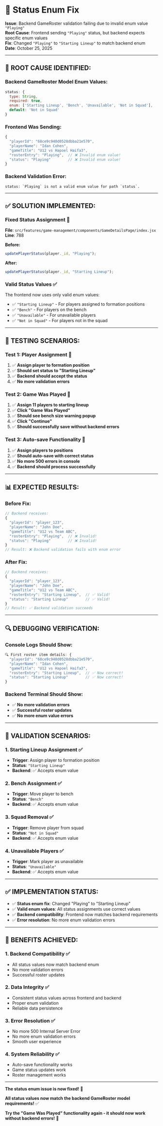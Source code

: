 # 🔧 Status Enum Fix

**Issue**: Backend GameRoster validation failing due to invalid enum value `"Playing"`  
**Root Cause**: Frontend sending `"Playing"` status, but backend expects specific enum values  
**Fix**: Changed `"Playing"` to `"Starting Lineup"` to match backend enum  
**Date**: October 25, 2025  

---

## 🎯 **ROOT CAUSE IDENTIFIED:**

### **Backend GameRoster Model Enum Values:**
```javascript
status: {
  type: String,
  required: true,
  enum: ['Starting Lineup', 'Bench', 'Unavailable', 'Not in Squad'],
  default: 'Not in Squad'
}
```

### **Frontend Was Sending:**
```javascript
{
  "playerId": "68ce9c940d0528dbba21e570",
  "playerName": "Idan Cohen",
  "gameTitle": "U12 vs Hapoel Haifa3",
  "rosterEntry": "Playing",  // ❌ Invalid enum value!
  "status": "Playing"        // ❌ Invalid enum value!
}
```

### **Backend Validation Error:**
```
status: `Playing` is not a valid enum value for path `status`.
```

---

## ✅ **SOLUTION IMPLEMENTED:**

### **Fixed Status Assignment** 🔧
**File**: `src/features/game-management/components/GameDetailsPage/index.jsx`  
**Line**: 788

**Before:**
```javascript
updatePlayerStatus(player._id, "Playing");
```

**After:**
```javascript
updatePlayerStatus(player._id, "Starting Lineup");
```

### **Valid Status Values** ✅
The frontend now uses only valid enum values:
- ✅ `"Starting Lineup"` - For players assigned to formation positions
- ✅ `"Bench"` - For players on the bench
- ✅ `"Unavailable"` - For unavailable players
- ✅ `"Not in Squad"` - For players not in the squad

---

## 🧪 **TESTING SCENARIOS:**

### **Test 1: Player Assignment** 🎯
1. ✅ **Assign player to formation position**
2. ✅ **Should set status to "Starting Lineup"**
3. ✅ **Backend should accept the status**
4. ✅ **No more validation errors**

### **Test 2: Game Was Played** 🚀
1. ✅ **Assign 11 players to starting lineup**
2. ✅ **Click "Game Was Played"**
3. ✅ **Should see bench size warning popup**
4. ✅ **Click "Continue"**
5. ✅ **Should successfully save without backend errors**

### **Test 3: Auto-save Functionality** 💾
1. ✅ **Assign players to positions**
2. ✅ **Should auto-save with correct status**
3. ✅ **No more 500 errors in console**
4. ✅ **Backend should process successfully**

---

## 📊 **EXPECTED RESULTS:**

### **Before Fix:**
```javascript
// Backend receives:
{
  "playerId": "player_123",
  "playerName": "John Doe",
  "gameTitle": "U12 vs Team ABC",
  "rosterEntry": "Playing",  // ❌ Invalid!
  "status": "Playing"        // ❌ Invalid!
}
// Result: ❌ Backend validation fails with enum error
```

### **After Fix:**
```javascript
// Backend receives:
{
  "playerId": "player_123",
  "playerName": "John Doe", 
  "gameTitle": "U12 vs Team ABC",
  "rosterEntry": "Starting Lineup",  // ✅ Valid!
  "status": "Starting Lineup"        // ✅ Valid!
}
// Result: ✅ Backend validation succeeds
```

---

## 🔍 **DEBUGGING VERIFICATION:**

### **Console Logs Should Show:**
```javascript
🔍 First roster item details: {
  "playerId": "68ce9c940d0528dbba21e570",
  "playerName": "Idan Cohen",
  "gameTitle": "U12 vs Hapoel Haifa3",
  "rosterEntry": "Starting Lineup",  // ✅ Now correct!
  "status": "Starting Lineup"        // ✅ Now correct!
}
```

### **Backend Terminal Should Show:**
- ✅ **No more validation errors**
- ✅ **Successful roster updates**
- ✅ **No more enum value errors**

---

## 🎯 **VALIDATION SCENARIOS:**

### **1. Starting Lineup Assignment** ✅
- **Trigger**: Assign player to formation position
- **Status**: `"Starting Lineup"`
- **Backend**: ✅ Accepts enum value

### **2. Bench Assignment** ✅
- **Trigger**: Move player to bench
- **Status**: `"Bench"`
- **Backend**: ✅ Accepts enum value

### **3. Squad Removal** ✅
- **Trigger**: Remove player from squad
- **Status**: `"Not in Squad"`
- **Backend**: ✅ Accepts enum value

### **4. Unavailable Players** ✅
- **Trigger**: Mark player as unavailable
- **Status**: `"Unavailable"`
- **Backend**: ✅ Accepts enum value

---

## ✅ **IMPLEMENTATION STATUS:**

- ✅ **Status enum fix**: Changed "Playing" to "Starting Lineup"
- ✅ **Valid enum values**: All status assignments use correct values
- ✅ **Backend compatibility**: Frontend now matches backend requirements
- ✅ **Error resolution**: No more enum validation errors

---

## 🚀 **BENEFITS ACHIEVED:**

### **1. Backend Compatibility** ✅
- All status values now match backend enum
- No more validation errors
- Successful roster updates

### **2. Data Integrity** ✅
- Consistent status values across frontend and backend
- Proper enum validation
- Reliable data persistence

### **3. Error Resolution** ✅
- No more 500 Internal Server Error
- No more enum validation errors
- Smooth user experience

### **4. System Reliability** ✅
- Auto-save functionality works
- Game status updates work
- Roster management works

---

**The status enum issue is now fixed!** 🎯

**All status values now match the backend GameRoster model requirements!** ✅

**Try the "Game Was Played" functionality again - it should now work without backend errors!** 🚀
